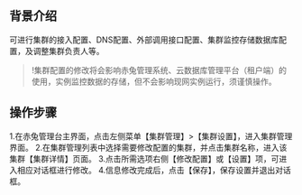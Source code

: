 ## 背景介绍
可进行集群的接入配置、DNS配置、外部调用接口配置、集群监控存储数据库配置，及调整集群负责人等。
>!集群配置的修改将会影响赤兔管理系统、云数据库管理平台（租户端）的使用，实例监控数据的存储，但不会影响现网实例运行，须谨慎操作。
>
## **操作步骤**
1.在赤兔管理台主界面，点击左侧菜单【集群管理】>【集群设置】，进入集群管理界面。
2.在集群管理列表中选择需要修改配置的集群，并点击集群名称，进入该集群【集群详情】页面。
3.点击所需选项右侧【修改配置】或【设置】项，可进入相应对话框进行修改。
4.信息修改完成后，点击【保存】，保存设置并退出对话框。
